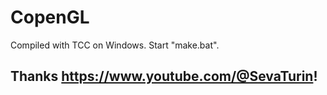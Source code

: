 # CopenGL

Compiled with TCC on Windows.
Start "make.bat".

## Thanks https://www.youtube.com/@SevaTurin!
